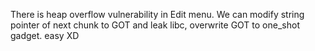 There is heap overflow vulnerability in Edit menu.
We can modify string pointer of next chunk to GOT and leak libc, overwrite GOT to one_shot gadget.
easy XD
